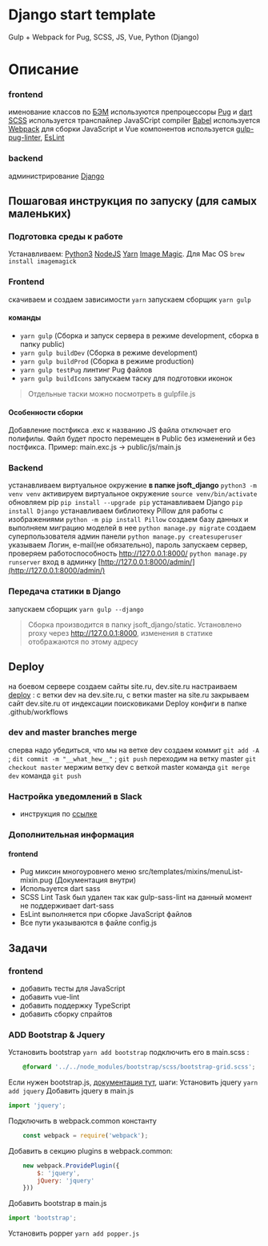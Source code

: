 # Django start template
Gulp + Webpack for Pug, SCSS, JS, Vue, Python (Django)

# Описание
### frontend
именование классов по [БЭМ](https://ru.bem.info/)
используются препроцессоры [Pug](https://pugjs.org/) и [dart SCSS](https://sass-scss.ru/dart-sass/)
используется транспайлер JavaSCript compiler [Babel](https://babeljs.io/)
используется [Webpack](https://webpack.js.org/) для сборки JavaScript и Vue компонентов
используется [gulp-pug-linter](https://www.npmjs.com/package/gulp-pug-linter), [EsLint](https://eslint.org/)
### backend
администрирование [Django](https://ru.wikipedia.org/wiki/Django)

## Пошаговая инструкция по запуску (для самых маленьких)
### Подготовка среды к работе
Устанавливаем:
[Python3](https://www.python.org/downloads/)
[NodeJS](https://nodejs.org/en/)
[Yarn](https://yarnpkg.com/en/docs/install)
[Image Magic](https://imagemagick.org/script/download.php). Для Mac OS ````brew install imagemagick````

### Frontend
скачиваем и создаем зависимости ````yarn````
запускаем сборщик ````yarn gulp````

#### команды
* ````yarn gulp```` (Сборка и запуск сервера в режиме development, сборка в папку public)
* ````yarn gulp buildDev```` (Сборка в режиме development)
* ````yarn gulp buildProd```` (Сборка в режиме production)
* ````yarn gulp testPug```` линтинг Pug файлов
* ````yarn gulp buildIcons```` запускаем таску для подготовки иконок
> Отдельные таски можно посмотреть в gulpfile.js

#### Особенности сборки
Добавление постфикса .exc к названию JS файла отключает его полифилы. Файл будет просто перемещен в Public без изменений и без постфикса. Пример: main.exc.js -> public/js/main.js


### Backend
устанавливаем виртуальное окружение **в папке jsoft_django** ````python3 -m venv venv````
активируем виртуальное окружение ````source venv/bin/activate````
обновляем pip ````pip install --upgrade pip````
устанавливаем Django ````pip install Django````
устанавливаем библиотеку Pillow для работы с изображениями ````python -m pip install Pillow````
создаем базу данных и выполняем миграцию моделей в нее ````python manage.py migrate````
создаем суперпользователя админ панели ````python manage.py createsuperuser```` указываем Логин, e-mail(не обязательно), пароль
запускаем сервер, проверяем работоспособность http://127.0.0.1:8000/ ````python manage.py runserver````
вход в админку [http://127.0.0.1:8000/admin/](http://127.0.0.1:8000/admin/)

### Передача статики в Django
запускаем сборщик ````yarn gulp --django````
> Сборка производится в папку jsoft_django/static. Установлено proxy через http://127.0.0.1:8000, изменения в статике отображаются по этому адресу

## Deploy
на боевом сервере создаем сайты site.ru, dev.site.ru
настраиваем [deploy](https://help.github.com/en/actions/configuring-and-managing-workflows/configuring-a-workflow) : с ветки dev на dev.site.ru, с ветки master на site.ru
закрываем сайт dev.site.ru от индексации поисковиками
Deploy конфиги в папке .github/workflows

### dev and master branches merge
сперва надо убедиться, что мы на ветке dev
создаем коммит ````git add -A```` ; ````dit commit -m "__what_hew__"```` ; ````git push````
переходим на ветку master ````git checkout master````
мержим ветку dev с веткой master команда ````git merge dev````
команда ````git push````

### Настройка уведомлений в Slack
* инструкция по [ссылке](https://slack.com/apps/A0F7YS2SX-github-enterprise-server)

### Дополнительная информация
#### frontend
* Pug миксин многоуровнего меню src/templates/mixins/menuList-mixin.pug (Документация внутри)
* Используется dart sass
* SCSS Lint Task был удален так как gulp-sass-lint на данный момент не поддерживает dart-sass
* EsLint выполняется при сборке JavaScript файлов
* Все пути указываются в файле config.js

## Задачи
### frontend
* добавить тесты для JavaScript
* добавить vue-lint
* добавить поддержку TypeScript
* добавить сборку спрайтов

### ADD Bootstrap & Jquery
Установить bootstrap  ````yarn add bootstrap````
подключить его в main.scss :
```scss
    @forward '../../node_modules/bootstrap/scss/bootstrap-grid.scss';
```
Если нужен bootstrap.js, [документация тут](https://bootstrap-4.ru/docs/4.4/getting-started/webpack/), шаги:
Установить jquery  ````yarn add jquery````
Добавить jquery в main.js
```javascript
import 'jquery';
```
Подключить в webpack.common константу 
```javascript
    const webpack = require('webpack');
```
Добавить в секцию plugins в webpack.common:
```javascript
    new webpack.ProvidePlugin({
        $: 'jquery',
        jQuery: 'jquery'
    }))
```
Добавить bootstrap в main.js
```javascript
import 'bootstrap';
```
Установить popper ````yarn add popper.js````